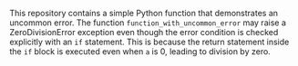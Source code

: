 This repository contains a simple Python function that demonstrates an uncommon error. The function `function_with_uncommon_error` may raise a ZeroDivisionError exception even though the error condition is checked explicitly with an `if` statement. This is because the return statement inside the `if` block is executed even when `a` is 0, leading to division by zero.